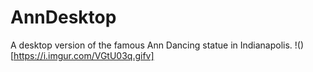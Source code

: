 # AnnDesktop
A desktop version of the famous Ann Dancing statue in Indianapolis. 
!()[https://i.imgur.com/VGtU03q.gifv]
